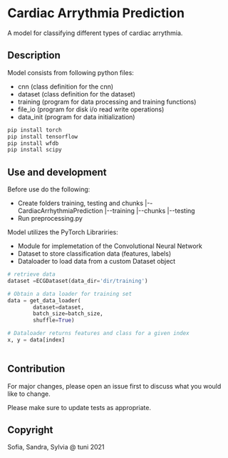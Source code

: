 # Cardiac Arrythmia Prediction

A model for classifying different types of cardiac arrythmia. 

## Description

Model consists from following python files:
- cnn (class definition for the cnn)
- dataset (class definition for the dataset)
- training (program for data processing and training functions)
- file_io (program for disk i/o read write operations)
- data_init (program for data initialization)


```bash
pip install torch
pip install tensorflow
pip install wfdb
pip install scipy
```

## Use and development

Before use do the following:
- Create folders training, testing and chunks
	|--CardiacArrhythmiaPrediction
	   |--training
	      |--chunks
	   |--testing
- Run preprocessing.py

Model utilizes the PyTorch Librariries:

- Module      for implemetation of the Convolutional Neural Network
- Dataset     to store classification data (features, labels)
- Dataloader  to load data from a custom Dataset object

```python
# retrieve data
dataset =ECGDataset(data_dir='dir/training')

# Obtain a data loader for training set
data = get_data_loader(
        dataset=dataset,
        batch_size=batch_size,
        shuffle=True)

# Dataloader returns features and class for a given index
x, y = data[index]
  
```

## Contribution
For major changes, please open an issue first to discuss what you would like to change.

Please make sure to update tests as appropriate.

## Copyright
Sofia, Sandra, Sylvia @ tuni 2021
